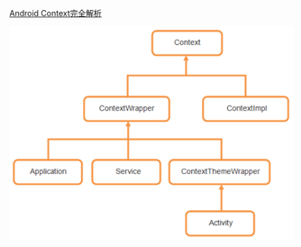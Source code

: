 [Android Context完全解析](http://blog.csdn.net/guolin_blog/article/details/470289751)

![image](https://github.com/MondayIsSun/WhtsContext/raw/master/screenshots/context.png)
